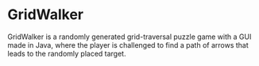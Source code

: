 # GridWalker
GridWalker is a randomly generated grid-traversal puzzle game with a GUI made in Java, where the player is challenged to find a path of arrows that leads to the randomly placed target.
